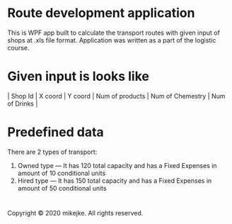 # Route development application
This is WPF app built to calculate the transport routes with given input of shops at .xls file format.
Application was written as a part of the logistic course.

# Given input is looks like 
| Shop Id | X coord  | Y coord  | Num of products | Num of Chemestry | Num of Drinks |

# Predefined data
There are 2 types of transport: 
  1. Owned type — It has 120 total capacity and has a Fixed Expenses in amount of 10 conditional units
  2. Hired type — It has 150 total capacity and has a Fixed Expenses in amount of 50 conditional units
#

#
Copyright © 2020 mikejke. All rights reserved.
